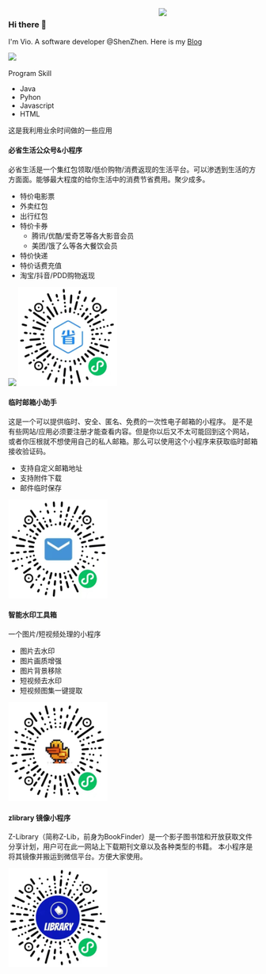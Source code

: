 <img align='right' src='https://octodex.github.com/images/daftpunktocat-guy.gif' width='200'>

### Hi there 👋

I'm Vio. A software developer @ShenZhen. Here is my [Blog](https://blog.vioao.site/)


![](https://visitor-badge.glitch.me/badge?page_id=github.com/vioao)



Program Skill
- Java
- Pyhon
- Javascript
- HTML


这是我利用业余时间做的一些应用

#### 必省生活公众号&小程序

必省生活是一个集红包领取/低价购物/消费返现的生活平台。可以渗透到生活的方方面面。能够最大程度的给你生活中的消费节省费用。聚少成多。
- 特价电影票
- 外卖红包
- 出行红包
- 特价卡券
  - 腾讯/优酷/爱奇艺等各大影音会员
  - 美团/饿了么等各大餐饮会员
- 特价快递
- 特价话费充值
- 淘宝/抖音/PDD购物返现

<img src='https://raw.githubusercontent.com/vioao/vioao/main/images/%E6%89%AB%E7%A0%81_%E6%90%9C%E7%B4%A2%E8%81%94%E5%90%88%E4%BC%A0%E6%92%AD%E6%A0%B7%E5%BC%8F-%E7%99%BD%E8%89%B2%E7%89%88.png' width='600'>

<img src='https://raw.githubusercontent.com/vioao/vioao/master/images/sheng.jpeg' width='200'>




#### 临时邮箱小助手
这是一个可以提供临时、安全、匿名、免费的一次性电子邮箱的小程序。
是不是有些网站/应用必须要注册才能查看内容。但是你以后又不太可能回到这个网站，或者你压根就不想使用自己的私人邮箱。那么可以使用这个小程序来获取临时邮箱接收验证码。
- 支持自定义邮箱地址
- 支持附件下载
- 邮件临时保存

<img src='https://raw.githubusercontent.com/vioao/vioao/master/images/mail.jpeg' width='200'>


#### 智能水印工具箱
一个图片/短视频处理的小程序
- 图片去水印
- 图片画质增强
- 图片背景移除
- 短视频去水印
- 短视频图集一键提取

<img src='https://raw.githubusercontent.com/vioao/vioao/master/images/duck.jpeg' width='200'>



#### zlibrary 镜像小程序
Z-Library（简称Z-Lib，前身为BookFinder）是一个影子图书馆和开放获取文件分享计划，用户可在此一网站上下载期刊文章以及各种类型的书籍。
本小程序是将其镜像并搬运到微信平台。方便大家使用。

<img src='https://raw.githubusercontent.com/vioao/vioao/master/images/zlibrary.jpeg' width='200'>

<!--
**vioao/vioao** is a ✨ _special_ ✨ repository because its `README.md` (this file) appears on your GitHub profile.

Here are some ideas to get you started:

- 🔭 I’m currently working on ...
- 🌱 I’m currently learning ...
- 👯 I’m looking to collaborate on ...
- 🤔 I’m looking for help with ...
- 💬 Ask me about ...
- 📫 How to reach me: ...
- 😄 Pronouns: ...
- ⚡ Fun fact: ...
-->
